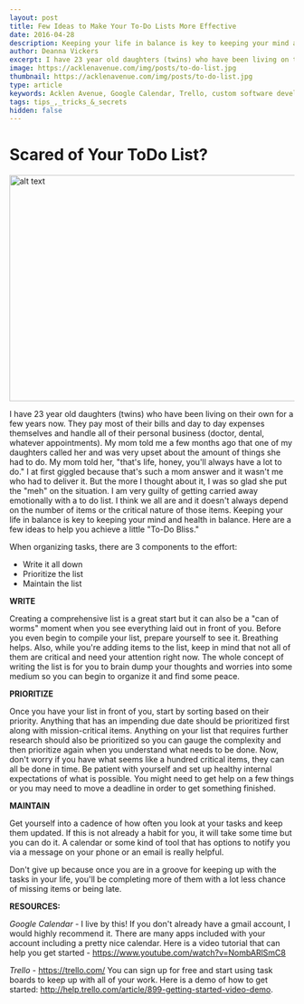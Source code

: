 ```yaml
---
layout: post
title: Few Ideas to Make Your To-Do Lists More Effective
date: 2016-04-28
description: Keeping your life in balance is key to keeping your mind and health in balance. Here are a few ideas to help you achieve a little "To-Do Bliss."
author: Deanna Vickers
excerpt: I have 23 year old daughters (twins) who have been living on their own for a few years now. They pay most of their bills and day to day expenses themselves and handle all of their personal business (doctor, dental, whatever appointments)...
image: https://acklenavenue.com/img/posts/to-do-list.jpg
thumbnail: https://acklenavenue.com/img/posts/to-do-list.jpg
type: article
keywords: Acklen Avenue, Google Calendar, Trello, custom software development, to-do list
tags: tips_,_tricks_&_secrets
hidden: false
---
```


# Scared of Your ToDo List?

<img src='/img/posts/to-do-list.jpg' alt="alt text" title="Todo Board Nightmare" width="5600px" height="400px"/>


I have 23 year old daughters (twins) who have been living on their own for a few years now. They pay most of their bills and day to day expenses themselves and handle all of their personal business (doctor, dental, whatever appointments). My mom told me a few months ago that one of my daughters called her and was very upset about the amount of things she had to do. My mom told her, "that's life, honey, you'll always have a lot to do." I at first giggled because that's such a mom answer and it wasn't me who had to deliver it. But the more I thought about it, I was so glad she put the "meh" on the situation. I am very guilty of getting carried away emotionally with a to do list. I think we all are and it doesn't always depend on the number of items or the critical nature of those items. Keeping your life in balance is key to keeping your mind and health in balance. Here are a few ideas to help you achieve a little "To-Do Bliss."

When organizing tasks, there are 3 components to the effort:

* Write it all down
* Prioritize the list
* Maintain the list

**WRITE**

Creating a comprehensive list is a great start but it can also be a "can of worms" moment when you see everything laid out in front of you. Before you even begin to compile your list, prepare yourself to see it. Breathing helps. Also, while you're adding items to the list, keep in mind that not all of them are critical and need your attention right now. The whole concept of writing the list is for you to brain dump your thoughts and worries into some medium so you can begin to organize it and find some peace.

**PRIORITIZE**

Once you have your list in front of you, start by sorting based on their priority. Anything that has an impending due date should be prioritized first along with mission-critical items. Anything on your list that requires further research should also be prioritized so you can gauge the complexity and then prioritize again when you understand what needs to be done. Now, don't worry if you have what seems like a hundred critical items, they can all be done in time. Be patient with yourself and set up healthy internal expectations of what is possible. You might need to get help on a few things or you may need to move a deadline in order to get something finished.

**MAINTAIN**

Get yourself into a cadence of how often you look at your tasks and keep them updated. If this is not already a habit for you, it will take some time but you can do it. A calendar or some kind of tool that has options to notify you via a message on your phone or an email is really helpful.

Don't give up because once you are in a groove for keeping up with the tasks in your life, you'll be completing more of them with a lot less chance of missing items or being late.

**RESOURCES:**

*Google Calendar* - I live by this! If you don't already have a gmail account, I would highly recommend it. There are many apps included with your account including a pretty nice calendar. Here is a video tutorial that can help you get started - https://www.youtube.com/watch?v=NombARlSmC8

*Trello*  - https://trello.com/ You can sign up for free and start using task boards to keep up with all of your work. Here is a demo of how to get started: http://help.trello.com/article/899-getting-started-video-demo.
